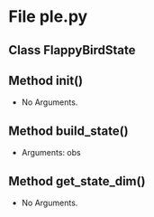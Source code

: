 # File ple.py

## Class FlappyBirdState

## Method __init__()

- No Arguments.

## Method build_state()

- Arguments: obs

## Method get_state_dim()

- No Arguments.
